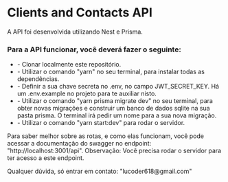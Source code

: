 <h1>Clients and Contacts API</h1>
<p>A API foi desenvolvida utilizando Nest e Prisma.</p>
<h3>Para a API funcionar, você deverá fazer o seguinte:</h3>
<ul>
  <li>- Clonar localmente este repositório.</li>
  <li>- Utilizar o comando "yarn" no seu terminal, para instalar todas as dependências.</li>
  <li>- Definir a sua chave secreta no .env, no campo JWT_SECRET_KEY. Há um .env.example no projeto para te auxiliar nisto.</li>
  <li>- Utilizar o comando "yarn prisma migrate dev" no seu terminal, para obter novas migrações e construir um banco de dados sqlite na sua pasta prisma. O terminal irá pedir um nome para a sua nova migração.</li>
  <li>- Utilizar o comando "yarn start:dev" para rodar o servidor.</li>
</ul>

<p>Para saber melhor sobre as rotas, e como elas funcionam, você pode acessar a documentação do swagger no endpoint: "http://localhost:3001/api". Observação: Você precisa rodar o servidor para ter acesso a este endpoint.</p>

<p>Qualquer dúvida, só entrar em contato: "lucoder618@gmail.com"</p>
